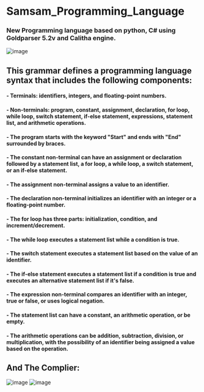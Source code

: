 # Samsam_Programming_Language
### New Programming language based on python, C# using Goldparser 5.2v and Calitha engine.
![image](https://user-images.githubusercontent.com/126702812/231048627-d8db3007-a8b5-4b17-9789-ef0b121a493e.png)

## This grammar defines a programming language syntax that includes the following components:
#### - Terminals: identifiers, integers, and floating-point numbers.
#### - Non-terminals: program, constant, assignment, declaration, for loop, while loop, switch statement, if-else statement, expressions, statement list, and arithmetic operations.
#### - The program starts with the keyword "Start" and ends with "End" surrounded by braces.
#### - The constant non-terminal can have an assignment or declaration followed by a statement list, a for loop, a while loop, a switch statement, or an if-else statement.
#### - The assignment non-terminal assigns a value to an identifier.
#### - The declaration non-terminal initializes an identifier with an integer or a floating-point number.
#### - The for loop has three parts: initialization, condition, and increment/decrement.
#### - The while loop executes a statement list while a condition is true.
#### - The switch statement executes a statement list based on the value of an identifier.
#### - The if-else statement executes a statement list if a condition is true and executes an alternative statement list if it's false.
#### - The expression non-terminal compares an identifier with an integer, true or false, or uses logical negation.
#### - The statement list can have a constant, an arithmetic operation, or be empty.
#### - The arithmetic operations can be addition, subtraction, division, or multiplication, with the possibility of an identifier being assigned a value based on the operation.

## And The Complier: 
![image](https://user-images.githubusercontent.com/126702812/231049058-db5fea1d-ea98-4fa1-934b-aa37d44f462b.png)
![image](https://user-images.githubusercontent.com/126702812/231049081-8b1351bf-ee51-4e8f-827e-5f8dc3d7e41b.png)
